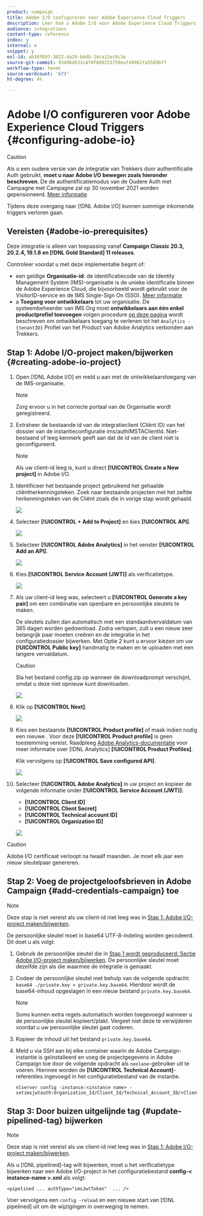 ```yaml
---
product: campaign
title: Adobe I/O configureren voor Adobe Experience Cloud Triggers
description: Leer hoe u Adobe I/O voor Adobe Experience Cloud Triggers configureert
audience: integrations
content-type: reference
index: y
internal: n
snippet: y
exl-id: ab30f697-3022-4a29-bbdb-14ca12ec9c3e
source-git-commit: 934964b31c4f8f869253759eaf49961fa5589bff
workflow-type: tm+mt
source-wordcount: '673'
ht-degree: 4%

---
```


# Adobe I/O configureren voor Adobe Experience Cloud Triggers {#configuring-adobe-io}

>[!CAUTION]
>
>Als u een oudere versie van de integratie van Trekkers door authentificatie Auth gebruikt, **moet u naar Adobe I/O bewegen zoals hieronder beschreven**. De de authentificatiemodus van de Oudere Auth met Campagne met Campagne zal op 30 november 2021 worden gepensioneerd. [Meer informatie](https://experienceleaguecommunities.adobe.com/t5/adobe-analytics-discussions/adobe-analytics-legacy-api-end-of-life-notice/td-p/385411)
>
>Tijdens deze overgang naar [!DNL Adobe I/O] kunnen sommige inkomende triggers verloren gaan.

## Vereisten {#adobe-io-prerequisites}

Deze integratie is alleen van toepassing vanaf **Campaign Classic 20.3, 20.2.4, 19.1.8 en [!DNL Gold Standard] 11 releases**.

Controleer voordat u met deze implementatie begint of:

* een geldige **Organisatie-id**: de identificatiecode van de Identity Management System (IMS)-organisatie is de unieke identificatie binnen de Adobe Experience Cloud, die bijvoorbeeld wordt gebruikt voor de VisitorID-service en de IMS Single-Sign On (SSO). [Meer informatie](https://experienceleague.adobe.com/docs/core-services/interface/manage-users-and-products/organizations.html)
* a **Toegang voor ontwikkelaars** tot uw organisatie. De systeembeheerder van IMS Org moet **ontwikkelaars aan één enkel productprofiel toevoegen** volgen
procedure [op deze pagina](https://helpx.adobe.com/enterprise/admin-guide.html/enterprise/using/manage-developers.ug.html) wordt beschreven om ontwikkelaars toegang te verlenen tot het `Analytics - {tenantID}` Profiel van het Product van Adobe Analytics verbonden aan Trekkers.

## Stap 1: Adobe I/O-project maken/bijwerken {#creating-adobe-io-project}

1. Open [!DNL Adobe I/O] en meld u aan met de ontwikkelaarstoegang van de IMS-organisatie.

   >[!NOTE]
   >
   > Zorg ervoor u in het correcte portaal van de Organisatie wordt geregistreerd.

1. Extraheer de bestaande id van de integratieclient (Cliënt ID) van het dossier van de instantieconfiguratie ims/authIMSTAClientId. Niet-bestaand of leeg kenmerk geeft aan dat de id van de client niet is geconfigureerd.

   >[!NOTE]
   >
   >Als uw client-id leeg is, kunt u direct **[!UICONTROL Create a New project]** in Adobe I/O.

1. Identificeer het bestaande project gebruikend het gehaalde cliëntherkenningsteken. Zoek naar bestaande projecten met het zelfde herkenningsteken van de Cliënt zoals die in vorige stap wordt gehaald.

   ![](assets/do-not-localize/adobe_io_8.png)

1. Selecteer **[!UICONTROL + Add to Project]** en kies **[!UICONTROL API]**.

   ![](assets/do-not-localize/adobe_io_1.png)

1. Selecteer **[!UICONTROL Adobe Analytics]** in het venster **[!UICONTROL Add an API]**.

   ![](assets/do-not-localize/adobe_io_2.png)

1. Kies **[!UICONTROL Service Account (JWT)]** als verificatietype.

   ![](assets/do-not-localize/adobe_io_3.png)

1. Als uw client-id leeg was, selecteert u **[!UICONTROL Generate a key pair]** om een combinatie van openbare en persoonlijke sleutels te maken.

   De sleutels zullen dan automatisch met een standaardvervaldatum van 365 dagen worden gedownload. Zodra verlopen, zult u een nieuw zeer belangrijk paar moeten creëren en de integratie in het configuratiedossier bijwerken. Met Optie 2 kunt u ervoor kiezen om uw **[!UICONTROL Public key]** handmatig te maken en te uploaden met een langere vervaldatum.

   >[!CAUTION]
   >
   >Sla het bestand config.zip op wanneer de downloadprompt verschijnt, omdat u deze niet opnieuw kunt downloaden.

   ![](assets/do-not-localize/adobe_io_4.png)

1. Klik op **[!UICONTROL Next]**.

   ![](assets/do-not-localize/adobe_io_5.png)

1. Kies een bestaande **[!UICONTROL Product profile]** of maak indien nodig een nieuwe . Voor deze **[!UICONTROL Product profile]** is geen toestemming vereist. Raadpleeg [Adobe Analytics-documentatie](https://experienceleague.adobe.com/docs/analytics/admin/admin-console/home.html#admin-console) voor meer informatie over [!DNL Analytics] **[!UICONTROL Product Profiles]**.

   Klik vervolgens op **[!UICONTROL Save configured API]**.

   ![](assets/do-not-localize/adobe_io_6.png)

1. Selecteer **[!UICONTROL Adobe Analytics]** in uw project en kopieer de volgende informatie onder **[!UICONTROL Service Account (JWT)]**:

   * **[!UICONTROL Client ID]**
   * **[!UICONTROL Client Secret]**
   * **[!UICONTROL Technical account ID]**
   * **[!UICONTROL Organization ID]**

   ![](assets/do-not-localize/adobe_io_7.png)

>[!CAUTION]
>
>Adobe I/O certificaat verloopt na twaalf maanden. Je moet elk jaar een nieuw sleutelpaar genereren.

## Stap 2: Voeg de projectgeloofsbrieven in Adobe Campaign {#add-credentials-campaign} toe

>[!NOTE]
>
>Deze stap is niet vereist als uw client-id niet leeg was in [Stap 1: Adobe I/O-project maken/bijwerken](#creating-adobe-io-project).

De persoonlijke sleutel moet in base64 UTF-8-indeling worden gecodeerd. Dit doet u als volgt:

1. Gebruik de persoonlijke sleutel die in [Stap 1 wordt geproduceerd: Sectie Adobe I/O-project maken/bijwerken](#creating-adobe-io-project). De persoonlijke sleutel moet dezelfde zijn als die waarmee de integratie is gemaakt.

1. Codeer de persoonlijke sleutel met behulp van de volgende opdracht: `base64 ./private.key > private.key.base64`. Hierdoor wordt de base64-inhoud opgeslagen in een nieuw bestand `private.key.base64`.

   >[!NOTE]
   >
   >Soms kunnen extra regels automatisch worden toegevoegd wanneer u de persoonlijke sleutel kopieert/plakt. Vergeet niet deze te verwijderen voordat u uw persoonlijke sleutel gaat coderen.

1. Kopieer de inhoud uit het bestand `private.key.base64`.

1. Meld u via SSH aan bij elke container waarin de Adobe Campaign-instantie is geïnstalleerd en voeg de projectgegevens in Adobe Campaign toe door de volgende opdracht als `neolane`-gebruiker uit te voeren. Hiermee worden de **[!UICONTROL Technical Account]**-referenties ingevoegd in het configuratiebestand van de instantie.

   ```
   nlserver config -instance:<instance name> -setimsjwtauth:Organization_Id/Client_Id/Technical_Account_ID/<Client_Secret>/<Base64_encoded_Private_Key>
   ```

## Stap 3: Door buizen uitgelijnde tag {#update-pipelined-tag} bijwerken

>[!NOTE]
>
>Deze stap is niet vereist als uw client-id niet leeg was in [Stap 1: Adobe I/O-project maken/bijwerken](#creating-adobe-io-project).

Als u [!DNL pipelined]-tag wilt bijwerken, moet u het verificatietype bijwerken naar een Adobe I/O-project in het configuratiebestand **config-&lt; instance-name >.xml** als volgt:

```
<pipelined ... authType="imsJwtToken"  ... />
```

Voer vervolgens een `config -reload` en een nieuwe start van [!DNL pipelined] uit om de wijzigingen in overweging te nemen.
